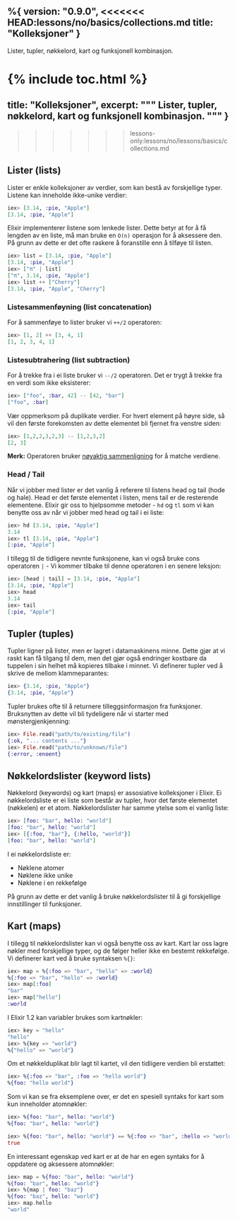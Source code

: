 %{
  version: "0.9.0",
<<<<<<< HEAD:lessons/no/basics/collections.md
  title: "Kolleksjoner"
}
---

Lister, tupler, nøkkelord, kart og funksjonell kombinasjon.

{% include toc.html %}
=======
  title: "Kolleksjoner",
  excerpt: """
  Lister, tupler, nøkkelord, kart og funksjonell kombinasjon.
  """
}
---
>>>>>>> lessons-only:lessons/no/lessons/basics/collections.md

## Lister (lists)

Lister er enkle kolleksjoner av verdier, som kan bestå av forskjellige typer. Listene kan inneholde ikke-unike verdier:

```elixir
iex> [3.14, :pie, "Apple"]
[3.14, :pie, "Apple"]
```

Elixir implementerer listene som lenkede lister. Dette betyr at for å få lengden av en liste, må man bruke en `O(n)` operasjon for å aksessere den.
På grunn av dette er det ofte raskere å foranstille enn å tilføye til listen.

```elixir
iex> list = [3.14, :pie, "Apple"]
[3.14, :pie, "Apple"]
iex> ["π" | list]
["π", 3.14, :pie, "Apple"]
iex> list ++ ["Cherry"]
[3.14, :pie, "Apple", "Cherry"]
```


### Listesammenf&oslash;yning (list concatenation)

For å sammenføye to lister bruker vi `++/2` operatoren:

```elixir
iex> [1, 2] ++ [3, 4, 1]
[1, 2, 3, 4, 1]
```

### Listesubtrahering (list subtraction)

For å trekke fra i ei liste bruker vi `--/2` operatoren. Det er trygt å trekke fra en verdi som ikke eksisterer:

```elixir
iex> ["foo", :bar, 42] -- [42, "bar"]
["foo", :bar]
```

Vær oppmerksom på duplikate verdier. For hvert element på høyre side, så vil den første forekomsten av dette elementet bli fjernet fra venstre siden:

```elixir
iex> [1,2,2,3,2,3] -- [1,2,3,2]
[2, 3]
```

**Merk:**  Operatoren bruker [nøyaktig sammenligning](../basics/#sammenligningsoperatorer) for å matche verdiene.

### Head / Tail

Når vi jobber med lister er det vanlig å referere til listens head og tail (hode og hale). Head er det første elementet i listen, mens tail er de resterende elementene. Elixir gir oss to hjelpsomme metoder - `hd` og `tl` som vi kan benytte oss av når vi jobber med head og tail i ei liste:

```elixir
iex> hd [3.14, :pie, "Apple"]
3.14
iex> tl [3.14, :pie, "Apple"]
[:pie, "Apple"]
```

I tillegg til de tidligere nevnte funksjonene, kan vi også bruke
cons operatoren `|` - Vi kommer tilbake til denne operatoren i en senere leksjon:

```elixir
iex> [head | tail] = [3.14, :pie, "Apple"]
[3.14, :pie, "Apple"]
iex> head
3.14
iex> tail
[:pie, "Apple"]
```

## Tupler (tuples)

Tupler ligner på lister, men er lagret i datamaskinens minne. Dette gjør at vi raskt kan få tilgang til dem, men det gjør også endringer kostbare da tuppelen i sin helhet må kopieres tilbake i minnet.
Vi definerer tupler ved å skrive de mellom klammeparantes:

```elixir
iex> {3.14, :pie, "Apple"}
{3.14, :pie, "Apple"}
```

Tupler brukes ofte til å returnere tilleggsinformasjon fra funksjoner. Bruksnytten av dette vil bli tydeligere når vi starter med mønstergjenkjenning:

```elixir
iex> File.read("path/to/existing/file")
{:ok, "... contents ..."}
iex> File.read("path/to/unknown/file")
{:error, :enoent}
```

## Nøkkelordslister (keyword lists)

Nøkkelord (keywords) og kart (maps) er assosiative kolleksjoner i Elixir.
Ei nøkkelordsliste er ei liste som består av tupler, hvor det første elementet (nøkkelen) er et atom. Nøkkelordslister har samme ytelse som ei vanlig liste:

```elixir
iex> [foo: "bar", hello: "world"]
[foo: "bar", hello: "world"]
iex> [{:foo, "bar"}, {:hello, "world"}]
[foo: "bar", hello: "world"]
```

I ei nøkkelordsliste er:

+ Nøklene atomer
+ Nøklene ikke unike
+ Nøklene i en rekkefølge

På grunn av dette er det vanlig å bruke nøkkelordslister til å gi forskjellige innstillinger til funksjoner.

## Kart (maps)

I tillegg til nøkkelordslister kan vi også benytte oss av kart. Kart lar oss lagre nøkler med forskjellige typer, og de følger heller ikke en bestemt rekkefølge.
Vi definerer kart ved å bruke syntaksen `%{}`:

```elixir
iex> map = %{:foo => "bar", "hello" => :world}
%{:foo => "bar", "hello" => :world}
iex> map[:foo]
"bar"
iex> map["hello"]
:world
```

I Elixir 1.2 kan variabler brukes som kartnøkler:

```elixir
iex> key = "hello"
"hello"
iex> %{key => "world"}
%{"hello" => "world"}
```

Om et nøkkelduplikat blir lagt til kartet, vil den tidligere verdien bli erstattet:

```elixir
iex> %{:foo => "bar", :foo => "hello world"}
%{foo: "hello world"}
```

Som vi kan se fra eksemplene over, er det en spesiell syntaks for kart som kun inneholder atomnøkler:

```elixir
iex> %{foo: "bar", hello: "world"}
%{foo: "bar", hello: "world"}

iex> %{foo: "bar", hello: "world"} == %{:foo => "bar", :hello => "world"}
true
```

En interessant egenskap ved kart er at de har en egen syntaks for å oppdatere og aksessere atomnøkler:

```elixir
iex> map = %{foo: "bar", hello: "world"}
%{foo: "bar", hello: "world"}
iex> %{map | foo: "baz"}
%{foo: "baz", hello: "world"}
iex> map.hello
"world"
```
